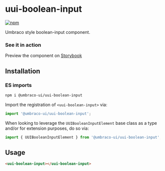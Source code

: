 # uui-boolean-input

[![npm](https://img.shields.io/npm/v/@umbraco-ui/uui-boolean-input?logoColor=%231B264F)](https://www.npmjs.com/package/@umbraco-ui/uui-boolean-input)

Umbraco style boolean-input component.

### See it in action

Preview the component on [Storybook](https://uui.umbraco.com/?path=/story/uui-boolean-input)

## Installation

### ES imports

```zsh
npm i @umbraco-ui/uui-boolean-input
```

Import the registration of `<uui-boolean-input>` via:

```javascript
import '@umbraco-ui/uui-boolean-input';
```

When looking to leverage the `UUIBooleanInputElement` base class as a type and/or for extension purposes, do so via:

```javascript
import { UUIBooleanInputElement } from '@umbraco-ui/uui-boolean-input';
```

## Usage

```html
<uui-boolean-input></uui-boolean-input>
```
